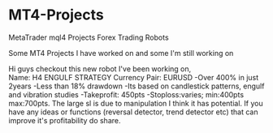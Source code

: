 # MT4-Projects
MetaTrader mql4 Projects
Forex Trading Robots

Some MT4 Projects I have worked on and some I'm still working on 

Hi guys checkout this new robot I've been working on,  
Name: H4 ENGULF STRATEGY
Currency Pair: EURUSD 
-Over 400% in just 2years 
-Less than 18% drawdown -Its based on candlestick patterns, engulf and vibration studies 
-Takeprofit: 450pts -Stoploss:varies; min:400pts max:700pts. 
The large sl is due to manipulation I think it has potential. 
If you have any ideas or functions (reversal detector, trend detector etc) that can improve it's profitability do share. 

